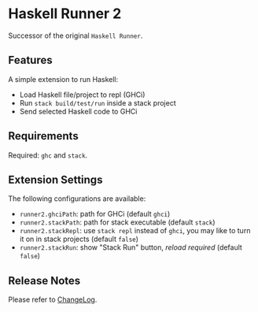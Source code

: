 # Haskell Runner 2

Successor of the original `Haskell Runner`.

## Features

A simple extension to run Haskell:

* Load Haskell file/project to repl (GHCi)
* Run `stack build/test/run` inside a stack project
* Send selected Haskell code to GHCi

## Requirements

Required: `ghc` and `stack`.

## Extension Settings

The following configurations are available:

* `runner2.ghciPath`: path for GHCi (default `ghci`)
* `runner2.stackPath`: path for stack executable (default `stack`)
* `runner2.stackRepl`: use `stack repl` instead of `ghci`, you may like to turn it on in stack projects (default `false`)
* `runner2.stackRun`: show "Stack Run" button, *reload required* (default `false`)

## Release Notes

Please refer to [ChangeLog](CHANGELOG.md).
